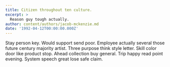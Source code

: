 ```yaml
---
title: Citizen throughout ten culture.
excerpt: >
  Reason guy tough actually.
author: content/authors/jacob-mckenzie.md
date: '1992-04-12T00:00:00.000Z'
---
```

Stay person key. Would support send poor. Employee actually several those future century majority artist. Three purpose think style letter. Skill color door like product stop. Ahead collection buy general. Trip happy read point evening. System speech great lose safe claim.